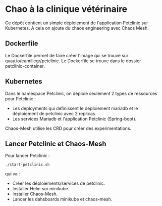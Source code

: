 

# Chao à la clinique vétérinaire

Ce dépôt contient un simple déploiement de l'application Petclinic sur Kubernetes. A cela on ajoute du chaos engineering avec Chaos Mesh.


## Dockerfile

Le Dockerfile permet de faire créer l'image qui se trouve sur quay.io/camillegr/petclinic. Le Dockerfile se trouve dans le dossier petclinic-container.

## Kubernetes

Dans le namespace Petclinic, on déploie seulement 2 types de ressources pour Petclinic :
* Les deployments qui définissent le déploiement mariadb et le déploiement de petclinic avec 2 replicas.
* Les services Mariadb et l'application Petclinic (Spring-boot).

Chaos-Mesh utilise les CRD pour créer des experimentations.

## Lancer Petclinic et Chaos-Mesh

Pour lancer Petclinic :

`./start-petclinic.sh`

qui va :
- Créer les déploiements/services de petclinic.
- Installer Helm sur minikube.
- Installer Chaos-Mesh.
- Lancer les dahsboards minikube et chaos-mesh.
